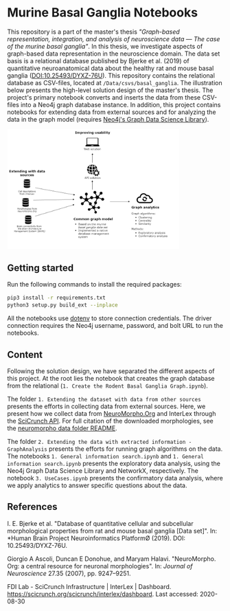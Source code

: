 # Murine Basal Ganglia Notebooks
This repository is a part of the master's thesis *"Graph-based representation, integration, and analysis of neuroscience data &mdash; The case of the murine basal ganglia"*.
In this thesis, we investigate aspects of graph-based data representation in the neuroscience domain. 
The data set basis is a relational database published by Bjerke et al. (2019) of quantitative neuroanatomical data about the healthy rat and mouse basal ganglia ([DOI:10.25493/DYXZ-76U](https://doi.org/10.25493/DYXZ-76U)). This repository contains the relational database as CSV-files, located at `/Data/csvs/basal_ganglia`. The illustration below presents the high-level solution design of the master's thesis. The project's primary notebook converts and inserts the data from these CSV-files into a Neo4j graph database instance. In addition, this project contains notebooks for extending data from external sources and for analyzing the data in the graph model (requires [Neo4j's Graph Data Science Library](https://neo4j.com/docs/graph-data-science/current/)).

<img src="/Data/visualizations/solutiondesign2.png" alt="High-level architecture of the thesis solution" style="width: 400px;"/>

## Getting started
Run the following commands to install the required packages:
```bash
pip3 install -r requirements.txt
python3 setup.py build_ext --inplace
```
All the notebooks use [dotenv](https://pypi.org/project/python-dotenv/) to store connection credentials. The driver connection requires the Neo4j username, password, and bolt URL to run the notebooks.

## Content
Following the solution design, we have separated the different aspects of this project. At the root lies the notebook that creates the graph database from the relational 
(`1. Create the Rodent Basal Ganglia Graph.ipynb`).

The folder `1. Extending the dataset with data from other sources` presents the efforts in collecting data from external sources. Here, we present how we collect data from [NeuroMorpho.Org](http://neuromorpho.org/) and InterLex through the [SciCrunch API](https://scicrunch.org/browse/api-docs/index.html?url=https://scicrunch.org/swagger-docs/swagger.json). For full citation of the downloaded morphologies, see the [neuromorpho data folder README](/Data/csvs/neuromorpho).

The folder `2. Extending the data with extracted information - GraphAnalysis` presents the efforts for running graph algorithms on the data. The notebooks `1. General information search.ipynb` and `1. General information search.ipynb` presents the exploratory data analysis, using the Neo4j Graph Data Science Library and NetworkX, respectively. The notebook `3. UseCases.ipynb` presents the confirmatory data analysis, where we apply analytics to answer specific questions about the data.


## References
I. E. Bjerke et al. "Database of quantitative cellular and subcellular morphological properties from rat and mouse basal ganglia [Data set]".
In: *Human Brain Project Neuroinformatics PlatformØ (2019). DOI: 10.25493/DYXZ-76U.

Giorgio A Ascoli, Duncan E Donohue, and Maryam Halavi. "NeuroMorpho. Org: a central resource for neuronal morphologies". In: *Journal of
Neuroscience* 27.35 (2007), pp. 9247–9251.

FDI Lab - SciCrunch Infrastructure | InterLex | Dashboard. https://scicrunch.org/scicrunch/interlex/dashboard. 
Last accessed: 2020-08-30

